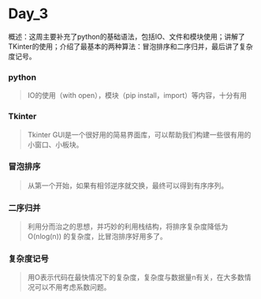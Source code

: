 # Day_3

概述：这周主要补充了python的基础语法，包括IO、文件和模块使用；讲解了TKinter的使用；介绍了最基本的两种算法：冒泡排序和二序归并，最后讲了复杂度记号。

### python

>IO的使用（with open），模块（pip install，import）等内容，十分有用

### Tkinter

>Tkinter GUI是一个很好用的简易界面库，可以帮助我们构建一些很有用的小窗口、小板块。

### 冒泡排序

>从第一个开始，如果有相邻逆序就交换，最终可以得到有序序列。

### 二序归并

>利用分而治之的思想，并巧妙的利用栈结构，将排序复杂度降低为O(nlog(n)) 的复杂度，比冒泡排序好用多了。

### 复杂度记号

>用O表示代码在最快情况下的复杂度，复杂度与数据量n有关，在大多数情况可以不用考虑系数问题。